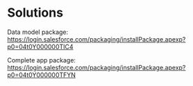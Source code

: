 # Solutions

Data model package:
https://login.salesforce.com/packaging/installPackage.apexp?p0=04t0Y000000TIC4

Complete app package:
https://login.salesforce.com/packaging/installPackage.apexp?p0=04t0Y000000TFYN
